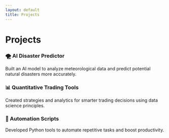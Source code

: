 ```yaml
---
layout: default
title: Projects
---
```


# Projects

### 🌪️ AI Disaster Predictor  
Built an AI model to analyze meteorological data and predict potential natural disasters more accurately.

### 📊 Quantitative Trading Tools  
Created strategies and analytics for smarter trading decisions using data science principles.

### 🤖 Automation Scripts  
Developed Python tools to automate repetitive tasks and boost productivity.
